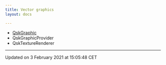```yaml
---
title: Vector graphics
layout: docs

---
```







* [QskGraphic](/docs/classes/classQskGraphic/)
* QskGraphicProvider
* QskTextureRenderer 

-------------------------------

Updated on  3 February 2021 at 15:05:48 CET
